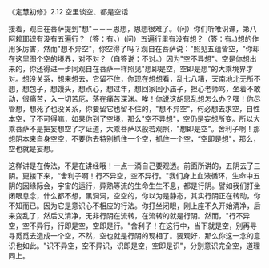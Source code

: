 
《定慧初修》2.12 空里谈空、都是空话

接着，观自在菩萨提到"想"－－－思想，思想很难了。（问）你们听唯识课，第八阿赖耶识有没有五遍行？（答：有。）(问）五遍行里有没有想？（答：有。)想的作用多厉害，然而"想不异空"，你空得了吗？观自在菩萨说："照见五蕴皆空，"你却在这里图个空的境界，对不对？（自答说：不对。）因为"空不异想"。空是你想出来的，你还得进一步同观自在菩萨一样照见"想即是空，空即是想"的大乘境界才对。想没关系，想来想去，它留不住，你现在想想看，乱七八糟，天南地北无所不想，想包子，想馒头，想点心，想过年，想回家回小庙子，担心老师骂，坐着不敢动，很痛苦，入一切苦厄，落在痛苦深渊。唉！你说这胡思乱想怎么办？嘿！你尽管想，想死了也没关系，你要留它也留不住的，"想不异空"，何必想去求空，自性本空，了不可得嘛，如果你到了空境，那么"空不异想"，空仍是妄想所变。所以大乘菩萨不是把妄想空了才证道，大乘菩萨以般若观照，"想即是空"。舍利子啊！那想阴本来自身空空，不要你去特别抓住一个空，抓住一个空，“空即是想"，那么，空也就是妄想。

这样讲是在传法，不是在讲经哦！一点一滴自己要观透。前面所讲的，五阴去了三阴。更接下来，“舍利子啊！行不异空，空不异行。"我们身上血液循环，生命中五阴的因缘际会，宇宙的运行，异熟等流的生命生生不息，都是行阴。譬如我们打坐闭眼息念，什么都不想，黑洞洞，空空的，你以为是静态，其实行阴正在转动，你不知而已。因为它是意识心不相应的行法。你打坐闭眼，刚上座不久开始清净，后来变乱了，然后又清净，无非行阴在流转，在流转的就是行阴。然而，"行不异空，空不异行，行即是空，空即是行。"舍利子！在这行中，当下就是空，别再寻寻觅觅去造成一个空，不然，空也就是行阴的现相了。要观好，那么你这一念的意识也如此。"识不异空，空不异识，识即是空，空即是识"，分别意识完全空，道理同上。